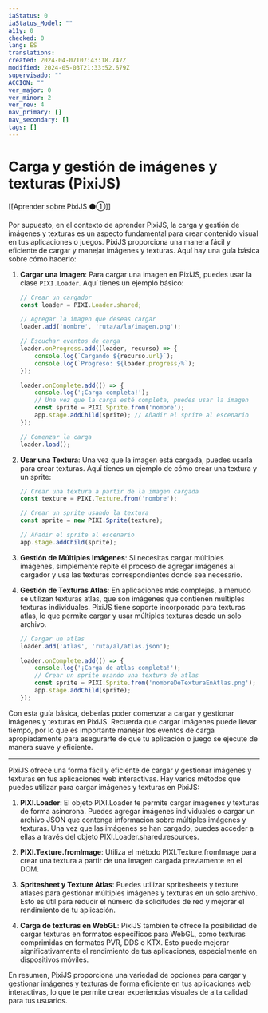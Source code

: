 ```yaml
---
iaStatus: 0
iaStatus_Model: ""
a11y: 0
checked: 0
lang: ES
translations: 
created: 2024-04-07T07:43:18.747Z
modified: 2024-05-03T21:33:52.679Z
supervisado: ""
ACCION: ""
ver_major: 0
ver_minor: 2
ver_rev: 4
nav_primary: []
nav_secondary: []
tags: []
---
```

# Carga y gestión de imágenes y texturas (PixiJS)

[[Aprender sobre PixiJS ⚫①]]

Por supuesto, en el contexto de aprender PixiJS, la carga y gestión de imágenes y texturas es un aspecto fundamental para crear contenido visual en tus aplicaciones o juegos. PixiJS proporciona una manera fácil y eficiente de cargar y manejar imágenes y texturas. Aquí hay una guía básica sobre cómo hacerlo:

1. **Cargar una Imagen**:
   Para cargar una imagen en PixiJS, puedes usar la clase `PIXI.Loader`. Aquí tienes un ejemplo básico:

   ```javascript
   // Crear un cargador
   const loader = PIXI.Loader.shared;

   // Agregar la imagen que deseas cargar
   loader.add('nombre', 'ruta/a/la/imagen.png');

   // Escuchar eventos de carga
   loader.onProgress.add((loader, recurso) => {
       console.log(`Cargando ${recurso.url}`);
       console.log(`Progreso: ${loader.progress}%`);
   });

   loader.onComplete.add(() => {
       console.log('¡Carga completa!');
       // Una vez que la carga esté completa, puedes usar la imagen
       const sprite = PIXI.Sprite.from('nombre');
       app.stage.addChild(sprite); // Añadir el sprite al escenario
   });

   // Comenzar la carga
   loader.load();
   ```

2. **Usar una Textura**:
   Una vez que la imagen está cargada, puedes usarla para crear texturas. Aquí tienes un ejemplo de cómo crear una textura y un sprite:

   ```javascript
   // Crear una textura a partir de la imagen cargada
   const texture = PIXI.Texture.from('nombre');

   // Crear un sprite usando la textura
   const sprite = new PIXI.Sprite(texture);

   // Añadir el sprite al escenario
   app.stage.addChild(sprite);
   ```

3. **Gestión de Múltiples Imágenes**:
   Si necesitas cargar múltiples imágenes, simplemente repite el proceso de agregar imágenes al cargador y usa las texturas correspondientes donde sea necesario.

4. **Gestión de Texturas Atlas**:
   En aplicaciones más complejas, a menudo se utilizan texturas atlas, que son imágenes que contienen múltiples texturas individuales. PixiJS tiene soporte incorporado para texturas atlas, lo que permite cargar y usar múltiples texturas desde un solo archivo.

   ```javascript
   // Cargar un atlas
   loader.add('atlas', 'ruta/al/atlas.json');

   loader.onComplete.add(() => {
       console.log('¡Carga de atlas completa!');
       // Crear un sprite usando una textura de atlas
       const sprite = PIXI.Sprite.from('nombreDeTexturaEnAtlas.png');
       app.stage.addChild(sprite);
   });
   ```

Con esta guía básica, deberías poder comenzar a cargar y gestionar imágenes y texturas en PixiJS. Recuerda que cargar imágenes puede llevar tiempo, por lo que es importante manejar los eventos de carga apropiadamente para asegurarte de que tu aplicación o juego se ejecute de manera suave y eficiente.

---

PixiJS ofrece una forma fácil y eficiente de cargar y gestionar imágenes y texturas en tus aplicaciones web interactivas. Hay varios métodos que puedes utilizar para cargar imágenes y texturas en PixiJS:

1. **PIXI.Loader**: El objeto PIXI.Loader te permite cargar imágenes y texturas de forma asíncrona. Puedes agregar imágenes individuales o cargar un archivo JSON que contenga información sobre múltiples imágenes y texturas. Una vez que las imágenes se han cargado, puedes acceder a ellas a través del objeto PIXI.Loader.shared.resources.



2. **PIXI.Texture.fromImage**: Utiliza el método PIXI.Texture.fromImage para crear una textura a partir de una imagen cargada previamente en el DOM.



3. **Spritesheet y Texture Atlas**: Puedes utilizar spritesheets y texture atlases para gestionar múltiples imágenes y texturas en un solo archivo. Esto es útil para reducir el número de solicitudes de red y mejorar el rendimiento de tu aplicación.

4. **Carga de texturas en WebGL**: PixiJS también te ofrece la posibilidad de cargar texturas en formatos específicos para WebGL, como texturas comprimidas en formatos PVR, DDS o KTX. Esto puede mejorar significativamente el rendimiento de tus aplicaciones, especialmente en dispositivos móviles.

En resumen, PixiJS proporciona una variedad de opciones para cargar y gestionar imágenes y texturas de forma eficiente en tus aplicaciones web interactivas, lo que te permite crear experiencias visuales de alta calidad para tus usuarios.
